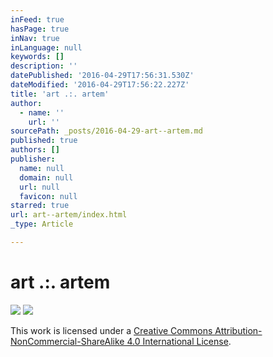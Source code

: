```yaml
---
inFeed: true
hasPage: true
inNav: true
inLanguage: null
keywords: []
description: ''
datePublished: '2016-04-29T17:56:31.530Z'
dateModified: '2016-04-29T17:56:22.227Z'
title: 'art .:. artem'
author:
  - name: ''
    url: ''
sourcePath: _posts/2016-04-29-art--artem.md
published: true
authors: []
publisher:
  name: null
  domain: null
  url: null
  favicon: null
starred: true
url: art--artem/index.html
_type: Article

---
```

# art .:. artem
![](https://s3-us-west-2.amazonaws.com/the-grid-img/p/e035b963c2f05e8a1cadbdc2f6ae5dc12469cc86.jpg)
![](https://the-grid-user-content.s3-us-west-2.amazonaws.com/4e239fff-0f44-4f66-a895-03e3caa33008.jpg)

This work is licensed under a [Creative Commons Attribution-NonCommercial-ShareAlike 4.0 International License][0].

[0]: http://creativecommons.org/licenses/by-nc-sa/4.0/